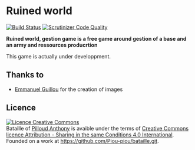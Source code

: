 # Ruined world

[![Build Status](https://scrutinizer-ci.com/g/Piou-piou/bataille/badges/build.png?b=master)](https://scrutinizer-ci.com/g/Piou-piou/bataille/build-status/master)
[![Scrutinizer Code Quality](https://scrutinizer-ci.com/g/Piou-piou/bataille/badges/quality-score.png?b=master)](https://scrutinizer-ci.com/g/Piou-piou/bataille/?branch=master)

**Ruined world, gestion game is a free game around gestion of a base and an army and ressources producrtion**

This game is actually under developpment.

## Thanks to
- [Emmanuel Guillou](https://github.com/EmmanuelGuillou) for the creation of images

## Licence
<a rel="license" href="http://creativecommons.org/licenses/by-sa/4.0/"><img alt="Licence Creative Commons" style="border-width:0" src="https://i.creativecommons.org/l/by-sa/4.0/88x31.png" /></a><br /><span xmlns:dct="http://purl.org/dc/terms/" property="dct:title">Bataille</span> of <a xmlns:cc="http://creativecommons.org/ns#" href="http://anthony-pilloud.fr" property="cc:attributionName" rel="cc:attributionURL">Pilloud Anthony</a> is avaible under the terms of <a rel="license" href="http://creativecommons.org/licenses/by-sa/4.0/">Creative Commons licence Attribution -  Sharing in the same Conditions 4.0 International</a>.<br />Founded on a work at <a xmlns:dct="http://purl.org/dc/terms/" href="https://github.com/Piou-piou/bataille.git" rel="dct:source">https://github.com/Piou-piou/bataille.git</a>.